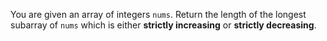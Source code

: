 You are given an array of integers `nums`. Return the length of the longest 
subarray of `nums` which is either 
**strictly increasing** or **strictly decreasing**.
